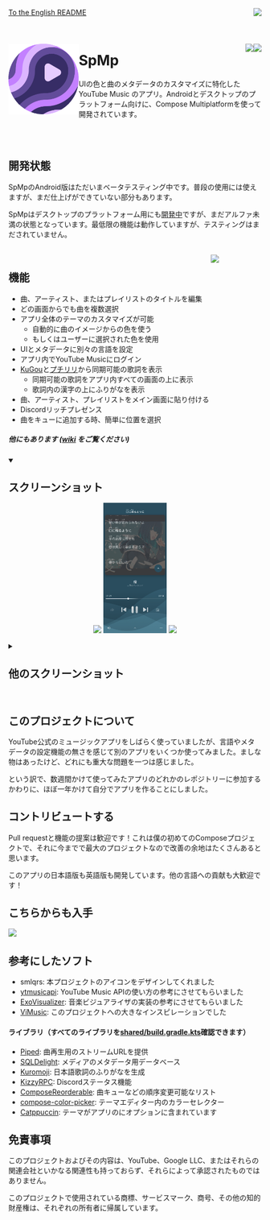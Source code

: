 <p>
    <a href="../README.md">To the English README</a>
    <a href="https://discord.gg/B4uY4FkkJ3"><img src="https://img.shields.io/discord/1133321339495788625?style=for-the-badge&logo=discord&label=Discord&color=4f58d6" align="right"></a>
</p>

<br>

###
<img align="left" width="140" src="../metadata/en-US/images/icon_round.png">

<a href="https://github.com/toasterofbread/spmp/blob/main/LICENSE"><img src="https://img.shields.io/github/license/toasterofbread/spmp?style=for-the-badge&color=624c9a&label=%E3%83%A9%E3%82%A4%E3%82%BB%E3%83%B3%E3%82%B9" align="right"></a>
<a href="https://github.com/toasterofbread/spmp/releases"><img src="https://img.shields.io/github/v/release/toasterofbread/spmp?logo=github&style=for-the-badge&color=624c9a&label=%E3%83%AA%E3%83%AA%E3%83%BC%E3%82%B9" align="right"></a>

# SpMp
UIの色と曲のメタデータのカスタマイズに特化した YouTube Music のアプリ。Androidとデスクトップのプラットフォーム向けに、Compose Multiplatformを使って開発されています。

<br>
<br>

## 開発状態
SpMpのAndroid版はただいまベータテスティング中です。普段の使用には使えますが、まだ仕上げができていない部分もあります。

SpMpはデスクトップのプラットフォーム用にも[開発中](https://github.com/toasterofbread/spmp-server)ですが、まだアルファ未満の状態となっています。最低限の機能は動作していますが、テスティングはまだされていません。

<br>

<img align="right" width="20%" src="../metadata/en-US/images/phoneScreenshots/0.png">

## 機能
- 曲、アーティスト、またはプレイリストのタイトルを編集
- どの画面からでも曲を複数選択
- アプリ全体のテーマのカスタマイズが可能
    - 自動的に曲のイメージからの色を使う
    - もしくはユーザーに選択された色を使用
- UIとメタデータに別々の言語を設定
- アプリ内でYouTube Musicにログイン
- [KuGou](https://www.kugou.com/)と[プチリリ](https://petitlyrics.com/ja/)から同期可能の歌詞を表示
    - 同期可能の歌詞をアプリ内すべての画面の上に表示
    - 歌詞内の漢字の上にふりがなを表示
- 曲、アーティスト、プレイリストをメイン画面に貼り付ける
- Discordリッチプレゼンス
- 曲をキューに追加する時、簡単に位置を選択

##### 他にもあります ([wiki](https://github.com/toasterofbread/spmp/wiki) をご覧ください)

<details open>
    <summary><h2>スクリーンショット</h2></summary>
    <p align="center">
        <img src="../metadata/en-US/images/phoneScreenshots/7.png" style="max-height:70vh;object-fit:contain;" width="25%">
        <img src="../metadata/en-US/images/phoneScreenshots/8.png" style="max-height:70vh;object-fit:contain;" width="25%">
        <img src="../metadata/en-US/images/phoneScreenshots/1.png" style="max-height:70vh;object-fit:contain;" width="25%">
    </p>
</details>

<details closed>
    <summary><h2>他のスクリーンショット</h2></summary>
    <p align="center">
        <img src="../metadata/en-US/images/phoneScreenshots/9.png" style="max-height:70vh;object-fit:contain;" width="25%">
        <img src="../metadata/en-US/images/phoneScreenshots/2.png" style="max-height:70vh;object-fit:contain;" width="25%">
        <img src="../metadata/en-US/images/phoneScreenshots/4.png" style="max-height:70vh;object-fit:contain;" width="25%">
    </p>
    <p align="center">
        <img src="../metadata/en-US/images/phoneScreenshots/3.png" style="max-height:70vh;object-fit:contain;" width="25%">
        <img src="../metadata/en-US/images/phoneScreenshots/5.png" style="max-height:70vh;object-fit:contain;" width="25%">
        <img src="../metadata/en-US/images/phoneScreenshots/6.png" style="max-height:70vh;object-fit:contain;" width="25%">
    </p>
</details>

<br>

## このプロジェクトについて
YouTube公式のミュージックアプリをしばらく使っていましたが、言語やメタデータの設定機能の無さを感じて別のアプリをいくつか使ってみました。ましな物はあったけど、どれにも重大な問題を一つは感じました。

という訳で、数週間かけて使ってみたアプリのどれかのレポジトリーに参加するかわりに、ほぼ一年かけて自分でアプリを作ることにしました。

## コントリビュートする
Pull requestと機能の提案は歓迎です！これは僕の初めてのComposeプロジェクトで、それに今までで最大のプロジェクトなので改善の余地はたくさんあると思います。

このアプリの日本語版も英語版も開発しています。他の言語への貢献も大歓迎です！

## こちらからも入手

[<img src="https://fdroid.gitlab.io/artwork/badge/get-it-on.png" height="100">](https://f-droid.org/en/packages/com.toasterofbread.spmp/)

## 参考にしたソフト
- smlqrs: 本プロジェクトのアイコンをデザインしてくれました
- [ytmusicapi](https://github.com/sigma67/ytmusicapi/): YouTube Music APIの使い方の参考にさせてもらいました
- [ExoVisualizer](https://github.com/dzolnai/ExoVisualizer): 音楽ビジュアライザの実装の参考にさせてもらいました
- [ViMusic](https://github.com/vfsfitvnm/ViMusic): このプロジェクトへの大きなインスピレーションでした

#### ライブラリ（すべてのライブラリを[shared/build.gradle.kts](/shared/build.gradle.kts)確認できます）
- [Piped](https://github.com/TeamPiped/Piped): 曲再生用のストリームURLを提供
- [SQLDelight](https://github.com/cashapp/sqldelight): メディアのメタデータ用データベース
- [Kuromoji](https://github.com/atilika/kuromoji): 日本語歌詞のふりがなを生成
- [KizzyRPC](https://github.com/dead8309/KizzyRPC): Discordステータス機能
- [ComposeReorderable](https://github.com/aclassen/ComposeReorderable): 曲キューなどの順序変更可能なリスト
- [compose-color-picker](https://github.com/godaddy/compose-color-picker): テーマエディター内のカラーセレクター
- [Catppuccin](https://github.com/catppuccin/java): テーマがアプリのにオプションに含まれています

## 免責事項
このプロジェクトおよびその内容は、YouTube、Google LLC、またはそれらの関連会社といかなる関連性も持っておらず、それらによって承認されたものではありません。

このプロジェクトで使用されている商標、サービスマーク、商号、その他の知的財産権は、それぞれの所有者に帰属しています。
